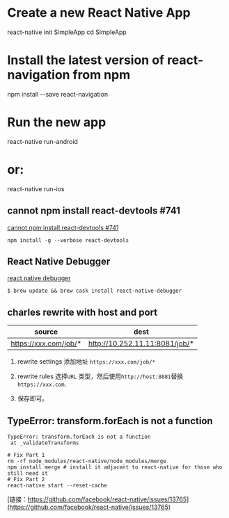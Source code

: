 # Create a new React Native App
react-native init SimpleApp
cd SimpleApp

# Install the latest version of react-navigation from npm
npm install --save react-navigation

# Run the new app
react-native run-android
# or:
react-native run-ios



## cannot npm install react-devtools #741

[cannot npm install react-devtools #741](https://github.com/facebook/react-devtools/issues/741)

```
npm install -g --verbose react-devtools

```

## React Native Debugger

[react native debugger](https://github.com/jhen0409/react-native-debugger)

```
$ brew update && brew cask install react-native-debugger

```

## charles rewrite with host and port


| source | dest |
|:---:|:---:|
| https://xxx.com/job/* | http://10.252.11.11:8081/job/* |


1. rewrite settings 添加地址 `https://xxx.com/job/*`

2. rewrite rules 选择`URL` 类型，然后使用`http://host:8081`替换`https://xxx.com`.

3. 保存即可。

## TypeError: transform.forEach is not a function

```
TypeError: transform.forEach is not a function     
 at _validateTransforms
```

```
# Fix Part 1
rm -rf node_modules/react-native/node_modules/merge
npm install merge # install it adjacent to react-native for those who still need it
# Fix Part 2
react-native start --reset-cache
```
  
 [链接：https://github.com/facebook/react-native/issues/13765](https://github.com/facebook/react-native/issues/13765)